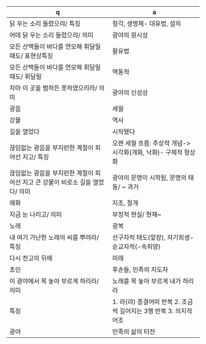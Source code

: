 q | a
---|---
닭 우는 소리 들렸으랴/ 특징	| 청각, 생명체- 대유법, 설의
어데 닭 우는 소리 들렸으랴/ 의미	| 광야의 원시성
모든 산맥들이 바다를 연모해 휘달릴 때도/ 표현상특징	| 활유법
모든 산맥들이 바다를 연모해 휘달릴 때도/ 휘달릴	| 역동적
차마 이 곳을 범하든 못하였으리라/ 의미	| 광야의 신성성
광음	| 세월
강물	| 역사
길을 열었다	| 시작됐다
끊임없는 광음을 부지런한 계절이 피어선 지고/ 특징	| 오랜 세월 흐름: 추상적 개념-> 시각화(개화, 낙화)- 구체적 형상화​
끊임없는 광음을 부지런한 계절이 피어선 지고 큰 강물이 비로소 길을 열었다/ 의미	| 광야의 문명이 시작됨, 문명의 태동/ ~ 과거
매화	| 지조, 절개
지금 눈 나리고/ 의미	| 부정적 현실/ 현재~
노래	| 광복
내 여기 가난한 노래의 씨를 뿌려라/ 특징	| 선구자적 태도(앞장), 자기희생- 순교자적(-속죄양)
다시 천고의 뒤에	| 미래
초인	| 후손들, 민족의 지도자
이 광야에서 목 놓아 부르게 하리라/ 의미	| 노래를 목 놓아 부르게 내가 하리라
특징	| 1. 라(랴) 종결어미 반복 2. 조금씩 길어지는 3행 반복 3. 의지적 어조
광야	| 민족의 삶의 터전